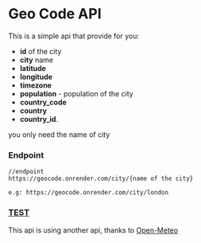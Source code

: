 # Geo Code API

This is a simple api that provide for you:
- **id** of the city
- **city** name
- **latitude**
- **longitude**
- **timezone**
- **population** - population of the city
- **country_code**
- **country**
- **country_id**.

you only need the name of city
### Endpoint
```
//endpoint
https://geocode.onrender.com/city/{name of the city}

e.g: https://geocode.onrender.com/city/london
```

### [TEST](https://geocode.onrender.com/city/london)

This api is using another api, thanks to [Open-Meteo](https://open-meteo.com)
